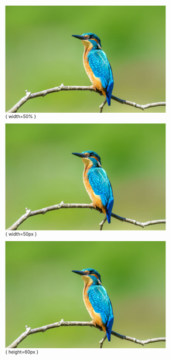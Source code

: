 ![eisvogel](../../images/eisvogel-bayern.jpg){ width=50% }

![eisvogel](../../images/eisvogel-bayern.jpg){ width=50px }

![eisvogel](../../images/eisvogel-bayern.jpg){ height=60px }